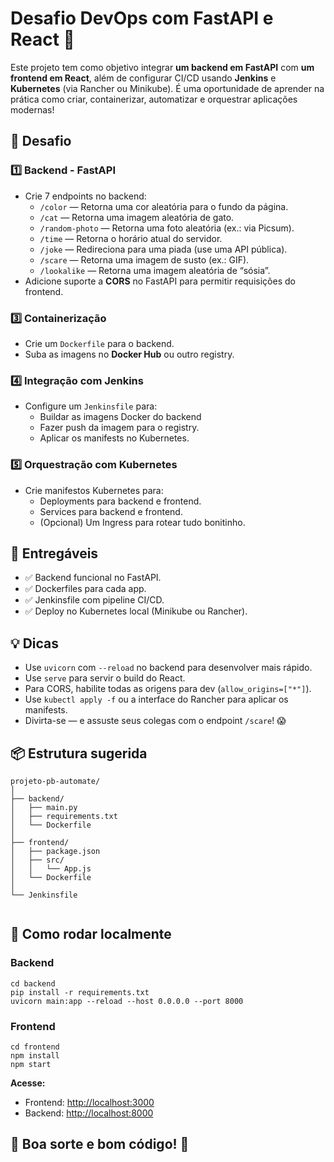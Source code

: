 <!DOCTYPE html>
<html lang="pt-BR">

<body>
  <h1>Desafio DevOps com FastAPI e React 🚀</h1>

  <p>Este projeto tem como objetivo integrar <strong>um backend em FastAPI</strong> com <strong>um frontend em React</strong>, além de configurar CI/CD usando <strong>Jenkins</strong> e <strong>Kubernetes</strong> (via Rancher ou Minikube). É uma oportunidade de aprender na prática como criar, containerizar, automatizar e orquestrar aplicações modernas!</p>

  <h2>🎯 Desafio</h2>

  <h3>1️⃣ Backend - FastAPI</h3>
  <ul>
    <li>Crie 7 endpoints no backend:
      <ul>
        <li><code>/color</code> — Retorna uma cor aleatória para o fundo da página.</li>
        <li><code>/cat</code> — Retorna uma imagem aleatória de gato.</li>
        <li><code>/random-photo</code> — Retorna uma foto aleatória (ex.: via Picsum).</li>
        <li><code>/time</code> — Retorna o horário atual do servidor.</li>
        <li><code>/joke</code> — Redireciona para uma piada (use uma API pública).</li>
        <li><code>/scare</code> — Retorna uma imagem de susto (ex.: GIF).</li>
        <li><code>/lookalike</code> — Retorna uma imagem aleatória de “sósia”.</li>
      </ul>
    </li>
    <li>Adicione suporte a <strong>CORS</strong> no FastAPI para permitir requisições do frontend.</li>
  </ul>
  <h3>3️⃣ Containerização</h3>
  <ul>
    <li>Crie um <code>Dockerfile</code> para o backend.</li>
    <li>Suba as imagens no <strong>Docker Hub</strong> ou outro registry.</li>
  </ul>

  <h3>4️⃣ Integração com Jenkins</h3>
  <ul>
    <li>Configure um <code>Jenkinsfile</code> para:
      <ul>
        <li>Buildar as imagens Docker do backend</li>
        <li>Fazer push da imagem para o registry.</li>
        <li>Aplicar os manifests no Kubernetes.</li>
      </ul>
    </li>
  </ul>

  <h3>5️⃣ Orquestração com Kubernetes</h3>
  <ul>
    <li>Crie manifestos Kubernetes para:
      <ul>
        <li>Deployments para backend e frontend.</li>
        <li>Services para backend e frontend.</li>
        <li>(Opcional) Um Ingress para rotear tudo bonitinho.</li>
      </ul>
    </li>
  </ul>

  <h2>🚀 Entregáveis</h2>
  <ul>
    <li>✅ Backend funcional no FastAPI.</li>
    <li>✅ Dockerfiles para cada app.</li>
    <li>✅ Jenkinsfile com pipeline CI/CD.</li>
    <li>✅ Deploy no Kubernetes local (Minikube ou Rancher).</li>
  </ul>

  <h2>💡 Dicas</h2>
  <ul>
    <li>Use <code>uvicorn</code> com <code>--reload</code> no backend para desenvolver mais rápido.</li>
    <li>Use <code>serve</code> para servir o build do React.</li>
    <li>Para CORS, habilite todas as origens para dev (<code>allow_origins=["*"]</code>).</li>
    <li>Use <code>kubectl apply -f</code> ou a interface do Rancher para aplicar os manifests.</li>
    <li>Divirta-se — e assuste seus colegas com o endpoint <code>/scare</code>! 😱</li>
  </ul>

  <h2>📦 Estrutura sugerida</h2>
  <pre><code>projeto-pb-automate/
│
├── backend/
│   ├── main.py
│   ├── requirements.txt
│   └── Dockerfile
│
├── frontend/
│   ├── package.json
│   ├── src/
│   │   └── App.js
│   └── Dockerfile
│
└── Jenkinsfile
  </code></pre>

  <h2>📝 Como rodar localmente</h2>

  <h3>Backend</h3>
  <pre><code>cd backend
pip install -r requirements.txt
uvicorn main:app --reload --host 0.0.0.0 --port 8000</code></pre>

  <h3>Frontend</h3>
  <pre><code>cd frontend
npm install
npm start</code></pre>

  <p><strong>Acesse:</strong></p>
  <ul>
    <li>Frontend: <a href="http://localhost:3000" target="_blank">http://localhost:3000</a></li>
    <li>Backend: <a href="http://localhost:8000" target="_blank">http://localhost:8000</a></li>
  </ul>

  <h2>🚨 Boa sorte e bom código! 🚨</h2>
</body>
</html>
